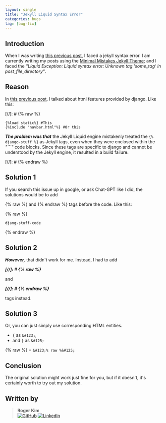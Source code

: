 ```yaml
---
layout: single
title: "Jekyll Liquid Syntax Error"
categories: bugs
tag: [bug-fix]
---
```


## Introduction

When I was writing [this previous post](https://kmsrogerkim.github.io/django/django-html-features/), I faced a jekyll syntax error. I am currently writing my posts using the [Minimal Mistakes Jekyll Theme](https://github.com/mmistakes/minimal-mistakes); and I faced the _"Liquid Exception: Liquid syntax error: Unknown tag 'some_tag' in post_file_directory"_.

## Reason

In [this previous post](https://kmsrogerkim.github.io/django/django-html-features/), I talked about html features provided by django. Like this:

[//]: # {% raw %}
```
{%load static%} #This
{%include "navbar.html"%} #Or this
```

***The problem was that*** the Jekyll Liquid engine mistakenly treated the ```{% django-stuff %}``` as Jekyll tags, even when they were enclosed within the _"```"_ code blocks. Since these tags are specific to django and cannot be understood by the Jekyll engine, it resulted in a build failure.

[//]: # {% endraw %}

## Solution 1

If you search this issue up in google, or ask Chat-GPT like I did, the solutions would be to add 

&#123;% raw %&#125; and &#123;% endraw %&#125; tags before the code. Like this:

&#123;% raw %&#125;
```
djang-stuff-code
```
&#123;% endraw %&#125;

## Solution 2

***However,*** that didn't work for me. Instead, I had to add

***&#91;//&#93;: # &#123;% raw %&#125;***

and 

***&#91;//&#93;: # &#123;% endraw %&#125;***

tags instead.

## Solution 3

Or, you can just simply use corresponding HTML entities. 
- ```{``` as ```&#123;```, 
- and ```}``` as ```&#125;``` 

&#123;% raw %&#125; = ```&#123;% raw %&#125;```

## Conclusion

The original solution might work just fine for you, but if it doesn't, it's certainly worth to try out my solution.

## Written by
> **Roger Kim**  
> [![GitHub](https://img.shields.io/badge/GitHub-181717?logo=github&logoColor=white)](https://github.com/kmsrogerkim) [![LinkedIn](https://img.shields.io/badge/LinkedIn-0A66C2?logo=linkedin&logoColor=white)](https://www.linkedin.com/in/kmsrogerkim/)

